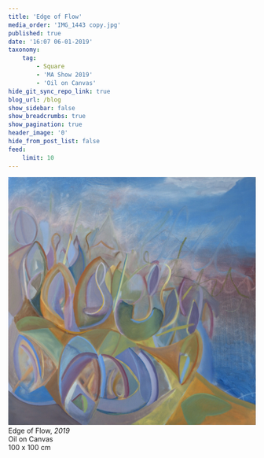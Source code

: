 ```yaml
---
title: 'Edge of Flow'
media_order: 'IMG_1443 copy.jpg'
published: true
date: '16:07 06-01-2019'
taxonomy:
    tag:
        - Square
        - 'MA Show 2019'
        - 'Oil on Canvas'
hide_git_sync_repo_link: true
blog_url: /blog
show_sidebar: false
show_breadcrumbs: true
show_pagination: true
header_image: '0'
hide_from_post_list: false
feed:
    limit: 10
---
```


[![](IMG_1443%20copy.jpg)](/paintings/edge-of-flow)
Edge of Flow, _2019_  
Oil on Canvas  
100 x 100 cm